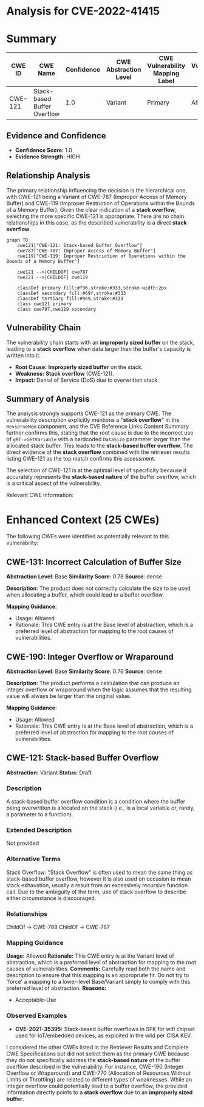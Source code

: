 # Analysis for CVE-2022-41415

# Summary
| CWE ID | CWE Name | Confidence | CWE Abstraction Level | CWE Vulnerability Mapping Label | CWE-Vulnerability Mapping Notes |
|---|---|---|---|---|---|
| CWE-121 | Stack-based Buffer Overflow | 1.0 | Variant | Primary | Allowed |

## Evidence and Confidence

*   **Confidence Score:** 1.0
*   **Evidence Strength:** HIGH

## Relationship Analysis
The primary relationship influencing the decision is the hierarchical one, with CWE-121 being a Variant of CWE-787 (Improper Access of Memory Buffer) and CWE-119 (Improper Restriction of Operations within the Bounds of a Memory Buffer). Given the clear indication of a **stack overflow**, selecting the more specific CWE-121 is appropriate. There are no chain relationships in this case, as the described vulnerability is a direct **stack overflow**.

```mermaid
graph TD
    cwe121["CWE-121: Stack-based Buffer Overflow"]
    cwe787["CWE-787: Improper Access of Memory Buffer"]
    cwe119["CWE-119: Improper Restriction of Operations within the Bounds of a Memory Buffer"]
    
    cwe121 -->|CHILDOF| cwe787
    cwe121 -->|CHILDOF| cwe119
    
    classDef primary fill:#f96,stroke:#333,stroke-width:2px
    classDef secondary fill:#69f,stroke:#333
    classDef tertiary fill:#9e9,stroke:#333
    class cwe121 primary
    class cwe787,cwe119 secondary
```

## Vulnerability Chain
The vulnerability chain starts with an **improperly sized buffer** on the stack, leading to a **stack overflow** when data larger than the buffer's capacity is written into it.
  - **Root Cause:** **Improperly sized buffer** on the stack.
  - **Weakness:** **Stack overflow** (CWE-121).
  - **Impact:** Denial of Service (DoS) due to overwritten stack.

## Summary of Analysis
The analysis strongly supports CWE-121 as the primary CWE. The vulnerability description explicitly mentions a "**stack overflow**" in the `RevserveMem` component, and the CVE Reference Links Content Summary further confirms this, stating that the root cause is due to the incorrect use of `gRT->GetVariable` with a hardcoded `DataSize` parameter larger than the allocated stack buffer. This leads to the **stack-based buffer overflow**. The direct evidence of the **stack overflow** combined with the retriever results listing CWE-121 as the top match confirms this assessment.

The selection of CWE-121 is at the optimal level of specificity because it accurately represents the **stack-based nature** of the buffer overflow, which is a critical aspect of the vulnerability.

Relevant CWE Information:

# Enhanced Context (25 CWEs)
The following CWEs were identified as potentially relevant to this vulnerability:

## CWE-131: Incorrect Calculation of Buffer Size
**Abstraction Level**: Base
**Similarity Score**: 0.78
**Source**: dense

**Description**:
The product does not correctly calculate the size to be used when allocating a buffer, which could lead to a buffer overflow.

**Mapping Guidance**:
- Usage: Allowed
- Rationale: This CWE entry is at the Base level of abstraction, which is a preferred level of abstraction for mapping to the root causes of vulnerabilities.

## CWE-190: Integer Overflow or Wraparound
**Abstraction Level**: Base
**Similarity Score**: 0.76
**Source**: dense

**Description**:
The product performs a calculation that can produce an integer overflow or wraparound when the logic assumes that the resulting value will always be larger than the original value.

**Mapping Guidance**:
- Usage: Allowed
- Rationale: This CWE entry is at the Base level of abstraction, which is a preferred level of abstraction for mapping to the root causes of vulnerabilities.

## CWE-121: Stack-based Buffer Overflow
**Abstraction:** Variant
**Status:** Draft

### Description
A stack-based buffer overflow condition is a condition where the buffer being overwritten is allocated on the stack (i.e., is a local variable or, rarely, a parameter to a function).

### Extended Description
Not provided

### Alternative Terms
Stack Overflow: "Stack Overflow" is often used to mean the same thing as stack-based buffer overflow, however it is also used on occasion to mean stack exhaustion, usually a result from an excessively recursive function call. Due to the ambiguity of the term, use of stack overflow to describe either circumstance is discouraged.

### Relationships
ChildOf -> CWE-788
ChildOf -> CWE-787

### Mapping Guidance
**Usage:** Allowed
**Rationale:** This CWE entry is at the Variant level of abstraction, which is a preferred level of abstraction for mapping to the root causes of vulnerabilities.
**Comments:** Carefully read both the name and description to ensure that this mapping is an appropriate fit. Do not try to 'force' a mapping to a lower-level Base/Variant simply to comply with this preferred level of abstraction.
**Reasons:**
- Acceptable-Use

### Observed Examples
- **CVE-2021-35395:** Stack-based buffer overflows in SFK for wifi chipset used for IoT/embedded devices, as exploited in the wild per CISA KEV.

I considered the other CWEs listed in the Retriever Results and Complete CWE Specifications but did not select them as the primary CWE because they do not specifically address the **stack-based nature** of the buffer overflow described in the vulnerability. For instance, CWE-190 (Integer Overflow or Wraparound) and CWE-770 (Allocation of Resources Without Limits or Throttling) are related to different types of weaknesses. While an integer overflow could potentially lead to a buffer overflow, the provided information directly points to a **stack overflow** due to an **improperly sized buffer**.